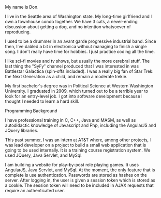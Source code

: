 My name is Don. 

I live in the Seattle area of Washington state. My long-time girlfriend and I own a townhouse condo together. We have 3 cats, a never-ending discussion about getting a dog, and no intention whatsoever of reproducing.

I used to be a drummer in an avant garde progressive industrial band. Since then, I've dabled a bit in electronica without managing to finish a single song. I don't really have time for hobbies. I just practice coding all the time. 

I like sci-fi movies and tv shows, but usually the more cerebral stuff. The last thing the "SyFy" channel produced that I was interested in was Battlestar Galactica (spin-offs included). I was a really big fan of Star Trek: the Next Generation as a child, and remain a moderate trekie. 

My first bachelor's degree was in Political Science at Western Washington University. I graduated in 2009, which turned out to be a terrible year to look for an entry-level job. I got into software development because I thought I needed to learn a hard skill.

Programming Background

I have professional training in C, C++, Java and MASM, as well as autodidactic knowledge of Javascript and Php, including the AngularJS and JQuery libraries. 

This past summer, I was an intern at AT&T where, among other projects, I was lead developer on a project to build a small web application that is going to be used internally. It is a training course registration system. We used JQuery, Java Servlet, and MySql.

I am building a website for play-by-post role playing games. It uses AngularJS, Java Servlet, and MySql. At the moment, the only feature that is complete is use authentication. Passwords are stored as hashes on the server. After logging in, the user is given a session token which is stored as a cookie. The session token will need to be included in AJAX requests that require an authenticated user. 
